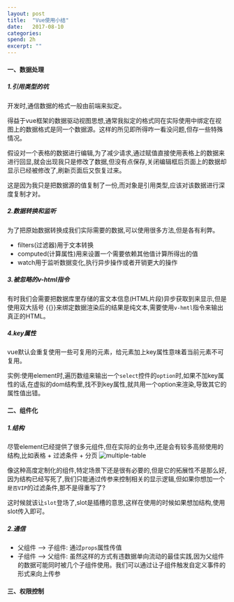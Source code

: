 ```yaml
---
layout: post
title:  "Vue使用小结"
date:   2017-08-10
categories: 
spend: 2h
excerpt: ""
---
```


#### 一、数据处理
##### 1.引用类型的坑

开发时,通信数据的格式一般由前端来拟定。

得益于vue框架的数据驱动视图思想,通常我拟定的格式同在实际使用中绑定在视图上的数据格式是同一个数据源。这样的所见即所得咋一看没问题,但存一些特殊情况。

假设对一个表格的数据进行编辑,为了减少请求,通过赋值直接使用表格上的数据来进行回显,就会出现我只是修改了数据,但没有点保存,关闭编辑框后页面上的数据却显示已经被修改了,刷新页面后又恢复过来。

这是因为我只是把数据源的值复制了一份,而对象是引用类型,应该对该数据进行深度复制才对。

##### 2.数据转换和监听
为了把原始数据转换成我们实际需要的数据,可以使用很多方法,但是各有利弊。

* filters(过滤器)用于文本转换
* computed(计算属性)用来设置一个需要依赖其他值计算所得出的值
* watch用于监听数据变化,执行异步操作或者开销更大的操作

##### 3.被忽略的v-html指令
有时我们会需要把数据库里存储的富文本信息(HTML片段)异步获取到来显示,但是使用双大括号 \{\{}}来绑定数据渲染后的结果是纯文本,需要使用`v-hmtl`指令来输出真正的HTML。

##### 4.key属性
vue默认会重复使用一些可复用的元素，给元素加上key属性意味着当前元素不可复用。

实例:使用element时,遍历数组来输出一个`select`控件的`option`时,如果不加key属性的话,在虚拟的dom结构里,找不到key属性,就共用一个option来渲染,导致其它的属性值出错。

#### 二、组件化
##### 1.结构

尽管element已经提供了很多元组件,但在实际的业务中,还是会有较多高频使用的结构,比如表格 + 过滤条件 + 分页
![multiple-table](http://navcd-1252873427.cosgz.myqcloud.com/head_img/%E5%B1%8F%E5%B9%95%E5%BF%AB%E7%85%A7%202017-10-16%20%E4%B8%8B%E5%8D%887.06.03.png)

像这种高度定制化的组件,特定场景下还是很有必要的,但是它的拓展性不是那么好,因为结构已经写死了,我们只能通过传参来控制相关的显示逻辑,但如果你想加一个`是否VIP`的过滤条件,那不是得重写了?

这时候就该让`slot`登场了,slot是插槽的意思,这样在使用的时候如果想加结构,使用slot传入即可。

##### 2.通信
* 父组件 ——> 子组件: 通过`props`属性传值
* 子组件 ——> 父组件: 虽然这样的方式有违数据单向流动的最佳实践,因为父组件的数据可能同时被几个子组件使用。我们可以通过让子组件触发自定义事件的形式来向上传参

#### 三、权限控制